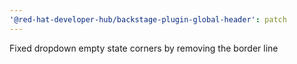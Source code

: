 ```yaml
---
'@red-hat-developer-hub/backstage-plugin-global-header': patch
---
```


Fixed dropdown empty state corners by removing the border line
